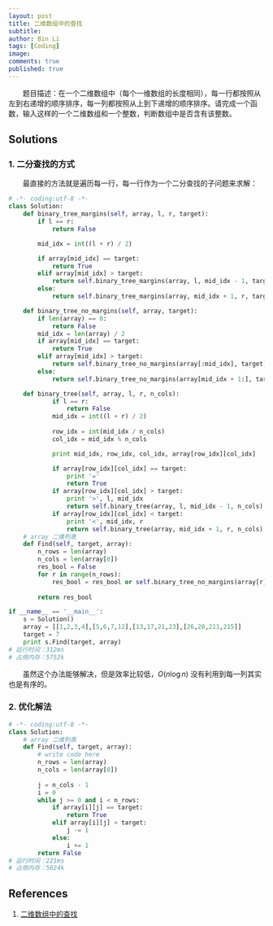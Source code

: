 ```yaml
---
layout: post
title: 二维数组中的查找
subtitle:
author: Bin Li
tags: [Coding]
image: 
comments: true
published: true
---
```


　　题目描述：在一个二维数组中（每个一维数组的长度相同），每一行都按照从左到右递增的顺序排序，每一列都按照从上到下递增的顺序排序。请完成一个函数，输入这样的一个二维数组和一个整数，判断数组中是否含有该整数。

## Solutions
### 1. 二分查找的方式
　　最直接的方法就是遍历每一行，每一行作为一个二分查找的子问题来求解：
```python
# -*- coding:utf-8 -*-
class Solution:
    def binary_tree_margins(self, array, l, r, target):
        if l == r:
            return False

        mid_idx = int((l + r) / 2)

        if array[mid_idx] == target:
            return True
        elif array[mid_idx] > target:
            return self.binary_tree_margins(array, l, mid_idx - 1, target)
        else:
            return self.binary_tree_margins(array, mid_idx + 1, r, target)

    def binary_tree_no_margins(self, array, target):
        if len(array) == 0:
            return False
        mid_idx = len(array) / 2 
        if array[mid_idx] == target:
            return True
        elif array[mid_idx] > target:
            return self.binary_tree_no_margins(array[:mid_idx], target)
        else:
            return self.binary_tree_no_margins(array[mid_idx + 1:], target)

    def binary_tree(self, array, l, r, n_cols):
            if l == r:
                return False
            mid_idx = int((l + r) / 2)
            
            row_idx = int(mid_idx / n_cols)
            col_idx = mid_idx % n_cols

            print mid_idx, row_idx, col_idx, array[row_idx][col_idx]

            if array[row_idx][col_idx] == target:
                print '='
                return True
            if array[row_idx][col_idx] > target:
                print '>', l, mid_idx
                return self.binary_tree(array, l, mid_idx - 1, n_cols)
            if array[row_idx][col_idx] < target:
                print '<', mid_idx, r
                return self.binary_tree(array, mid_idx + 1, r, n_cols)
    # array 二维列表
    def Find(self, target, array):
        n_rows = len(array)
        n_cols = len(array[0])
        res_bool = False
        for r in range(n_rows):
            res_bool = res_bool or self.binary_tree_no_margins(array[r][:], target)
        
        return res_bool

if __name__ == '__main__':
    s = Solution()
    array = [[1,2,3,4],[5,6,7,12],[13,17,21,23],[26,28,211,215]]
    target = 7
    print s.Find(target, array)
# 运行时间：312ms
# 占用内存：5752k
```

　　虽然这个办法能够解决，但是效率比较低，$O(n\log n)$ 没有利用到每一列其实也是有序的。

### 2. 优化解法
```python
# -*- coding:utf-8 -*-
class Solution:
    # array 二维列表
    def Find(self, target, array):
        # write code here
        n_rows = len(array)
        n_cols = len(array[0])
        
        j = n_cols - 1
        i = 0
        while j >= 0 and i < n_rows:
            if array[i][j] == target:
                return True
            elif array[i][j] > target:
                j -= 1
            else:
                i += 1
        return False
# 运行时间：221ms
# 占用内存：5624k
```


## References
1. [二维数组中的查找](https://www.nowcoder.com/practice/abc3fe2ce8e146608e868a70efebf62e?tpId=13&tqId=11154&rp=1&ru=/ta/coding-interviews&qru=/ta/coding-interviews/question-ranking)
